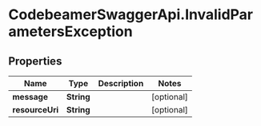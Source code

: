 # CodebeamerSwaggerApi.InvalidParametersException

## Properties
Name | Type | Description | Notes
------------ | ------------- | ------------- | -------------
**message** | **String** |  | [optional] 
**resourceUri** | **String** |  | [optional] 
